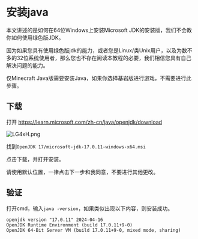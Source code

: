 # 安装java
本文讲述的是如何在64位Windows上安装Microsoft JDK的安装版，我们不会教你如何使用绿色版JDK。

因为如果您具有使用绿色版jdk的能力，或者您是Linux/类Unix用户，以及为数不多的32位系统使用者，那么您也不存在阅读本教程的必要，我们相信您具有自己解决问题的能力。

仅Minecraft Java版需要安装Java，如果你选择基岩版进行游戏，不需要进行此步骤。

## 下载
打开 https://learn.microsoft.com/zh-cn/java/openjdk/download

![LG4xH.png](https://r2.img.cdn.loliloli.net/19d48d1c0382158a62dfb072681f2190/2024/05/11/LG4xH.png)

找到`OpenJDK 17/microsoft-jdk-17.0.11-windows-x64.msi`

点击下载，并打开安装。

请使用默认位置，一律点击下一步和我同意，不要进行其他更改。

## 验证
打开cmd，输入`java -version`，如果类似出现以下内容，则安装成功。

```shell
openjdk version "17.0.11" 2024-04-16
OpenJDK Runtime Environment (build 17.0.11+9-0)
OpenJDK 64-Bit Server VM (build 17.0.11+9-0, mixed mode, sharing)
```
